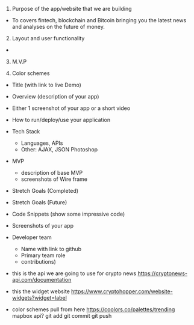 1. Purpose of the app/website that we are building
- To covers fintech, blockchain and Bitcoin bringing you the latest news and analyses on the future of money.

2. Layout and user functionality 
-

3. M.V.P

4. Color schemes 

* Title (with link to live Demo)

* Overview (description of your app)

* Either 1 screenshot of your app or a short video

* How to run/deploy/use your application

* Tech Stack
    * Languages, APIs
    * Other: AJAX, JSON Photoshop

* MVP
    * description of base MVP
    * screenshots of Wire frame

* Stretch Goals (Completed)

* Stretch Goals (Future)

* Code Snippets (show some impressive code)


* Screenshots of your app

* Developer team
    * Name with link to github
    * Primary team role
    * contributions)

- this is the api we are going to use for crypto news
    https://cryptonews-api.com/documentation
 - this the widget website
    https://www.cryptohopper.com/website-widgets?widget=label

- color schemes pull from here 
    https://coolors.co/palettes/trending
    mapbox api?
    git add 
    git commit 
    git push